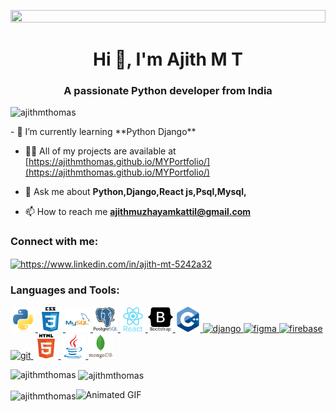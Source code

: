 <img src="https://user-images.githubusercontent.com/119109970/233787105-3cc7374c-9d1a-43e2-a247-ecfa59f85abb.gif" width="100%" height="30%" /><h1 align="center">Hi 👋, I'm Ajith M T</h1>
<h3 align="center">A passionate Python developer from India</h3>
<p align="left"> <img src="https://komarev.com/ghpvc/?username=ajithmthomas&label=Profile%20views&color=161718&style=flat" alt="ajithmthomas" /> </p>
- 🌱 I’m currently learning **Python Django**

- 👨‍💻 All of my projects are available at [https://ajithmthomas.github.io/MYPortfolio/](https://ajithmthomas.github.io/MYPortfolio/)

- 💬 Ask me about **Python,Django,React js,Psql,Mysql,**

- 📫 How to reach me **ajithmuzhayamkattil@gmail.com**

<h3 align="left">Connect with me:</h3>
<p align="left">
<a href="https://linkedin.com/in/https://www.linkedin.com/in/ajith-mt-5242a32" target="blank"><img align="center" src="https://raw.githubusercontent.com/rahuldkjain/github-profile-readme-generator/master/src/images/icons/Social/linked-in-alt.svg" alt="https://www.linkedin.com/in/ajith-mt-5242a32" height="30" width="40" /></a>
</p>

<h3 align="left">Languages and Tools:</h3>
<p align="left"> <a href="https://getbootstrap.com" target="_blank" rel="noreferrer"><img src="https://raw.githubusercontent.com/devicons/devicon/master/icons/python/python-original.svg" alt="python" width="40" height="40"/> </a> <a href="https://reactjs.org/" target="_blank" rel="noreferrer"> <img src="https://raw.githubusercontent.com/devicons/devicon/master/icons/css3/css3-original-wordmark.svg" alt="css3" width="40" height="40"/> </a> <a href="https://www.djangoproject.com/" target="_blank" rel="noreferrer"><img src="https://raw.githubusercontent.com/devicons/devicon/master/icons/mysql/mysql-original-wordmark.svg" alt="mysql" width="40" height="40"/> </a> <a href="https://www.postgresql.org" target="_blank" rel="noreferrer"> <img src="https://raw.githubusercontent.com/devicons/devicon/master/icons/postgresql/postgresql-original-wordmark.svg" alt="postgresql" width="40" height="40"/> </a> <a href="https://www.python.org" target="_blank" rel="noreferrer">  <img src="https://raw.githubusercontent.com/devicons/devicon/master/icons/react/react-original-wordmark.svg" alt="react" width="40" height="40"/> <img src="https://raw.githubusercontent.com/devicons/devicon/master/icons/bootstrap/bootstrap-plain-wordmark.svg" alt="bootstrap" width="40" height="40"/> </a> <a href="https://www.w3schools.com/cpp/" target="_blank" rel="noreferrer"> <img src="https://raw.githubusercontent.com/devicons/devicon/master/icons/cplusplus/cplusplus-original.svg" alt="cplusplus" width="40" height="40"/> </a> <a href="https://www.w3schools.com/css/" target="_blank" rel="noreferrer">  <img src="https://cdn.worldvectorlogo.com/logos/django.svg" alt="django" width="40" height="40"/> </a> <a href="https://www.figma.com/" target="_blank" rel="noreferrer"> <img src="https://www.vectorlogo.zone/logos/figma/figma-icon.svg" alt="figma" width="40" height="40"/> </a> <a href="https://firebase.google.com/" target="_blank" rel="noreferrer"> <img src="https://www.vectorlogo.zone/logos/firebase/firebase-icon.svg" alt="firebase" width="40" height="40"/> </a> <a href="https://git-scm.com/" target="_blank" rel="noreferrer"> <img src="https://www.vectorlogo.zone/logos/git-scm/git-scm-icon.svg" alt="git" width="40" height="40"/> </a> <a href="https://www.w3.org/html/" target="_blank" rel="noreferrer"> <img src="https://raw.githubusercontent.com/devicons/devicon/master/icons/html5/html5-original-wordmark.svg" alt="html5" width="40" height="40"/> </a> <a href="https://www.java.com" target="_blank" rel="noreferrer"> <img src="https://raw.githubusercontent.com/devicons/devicon/master/icons/java/java-original.svg" alt="java" width="40" height="40"/> </a> <a href="https://www.mongodb.com/" target="_blank" rel="noreferrer"> <img src="https://raw.githubusercontent.com/devicons/devicon/master/icons/mongodb/mongodb-original-wordmark.svg" alt="mongodb" width="40" height="40"/> </a> <a href="https://www.mysql.com/" target="_blank" rel="noreferrer"> </a> </p>

<p><img align="left" src="https://github-readme-stats.vercel.app/api/top-langs?username=ajithmthomas&show_icons=true&theme=dark&locale=en&layout=compact" alt="ajithmthomas" /></p>

<p>&nbsp;<img align="center" src="https://github-readme-stats.vercel.app/api?username=ajithmthomas&show_icons=true&theme=dark&locale=en" alt="ajithmthomas" /</p>

<p><img  align="center" src="https://github-readme-streak-stats.herokuapp.com/?user=ajithmthomas&theme=dark" alt="ajithmthomas" /><img src="https://user-images.githubusercontent.com/119109970/233790481-94f7ab36-23de-4ca5-8b58-90315c65572a.gif" alt="Animated GIF">
</p>
